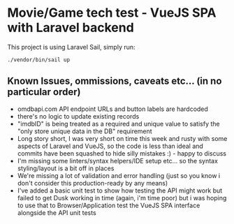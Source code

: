 # Movie/Game tech test - VueJS SPA with Laravel backend
This project is using Laravel Sail, simply run:

`./vendor/bin/sail up`

## Known Issues, ommissions, caveats etc... (in no particular order)
- omdbapi.com API endpoint URLs and button labels are hardcoded
- there's no logic to update existing records
- "imdbID" is being treated as a required and unique value to satisfy the "only store unique data in the DB" requirement
- Long story short, I was very short on time this week and rusty with some aspects of Laravel and VueJS, so the code is less than ideal and commits have been squashed to hide silly mistakes :) - happy to discuss
- I'm missing some linters/syntax helpers/IDE setup etc... so the syntax styling/layout is a bit off in places
- We're missing a lot of validation and error handling (just so you know i don't consider this production-ready by any means)
- I've added a basic unit test to show how testing the API might work but failed to get Dusk working in time (again, i'm time poor) but i was hoping to use that to Browser/Application test the VueJS SPA interface alongside the API unit tests